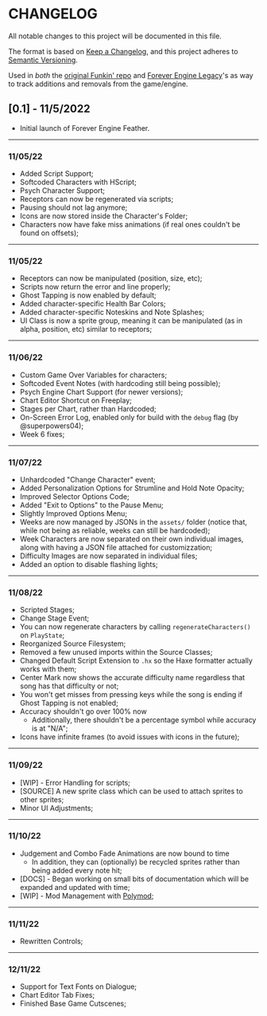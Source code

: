 # CHANGELOG

All notable changes to this project will be documented in this file.

The format is based on [Keep a Changelog](https://keepachangelog.com/en/1.0.0/), and this project adheres to [Semantic Versioning](https://semver.org/spec/v2.0.0.html).

Used in *both* the [original Funkin' repo](https://github.com/ninjamuffin99/Funkin/blob/master/CHANGELOG.md) and [Forever Engine Legacy](https://github.com/Yoshubs/Forever-Engine-Legacy/blob/master/docs/CHANGELOG.md)'s as way to track additions and removals from the game/engine.

## [0.1] - 11/5/2022
- Initial launch of Forever Engine Feather.

--------------------------
### 11/05/22
- Added Script Support;
- Softcoded Characters with HScript;
- Psych Character Support;
- Receptors can now be regenerated via scripts;
- Pausing should not lag anymore;
- Icons are now stored inside the Character's Folder;
- Characters now have fake miss animations (if real ones couldn't be found on offsets);

--------------------------
### 11/05/22

- Receptors can now be manipulated (position, size, etc);
- Scripts now return the error and line properly;
- Ghost Tapping is now enabled by default;
- Added character-specific Health Bar Colors;
- Added character-specific Noteskins and Note Splashes;
- UI Class is now a sprite group, meaning it can be manipulated (as in alpha, position, etc) similar to receptors;

--------------------------
### 11/06/22

- Custom Game Over Variables for characters;
- Softcoded Event Notes (with hardcoding still being possible);
- Psych Engine Chart Support (for newer versions);
- Chart Editor Shortcut on Freeplay;
- Stages per Chart, rather than Hardcoded;
- On-Screen Error Log, enabled only for build with the ``debug`` flag (by @superpowers04);
- Week 6 fixes;

--------------------------
### 11/07/22

- Unhardcoded "Change Character" event;
- Added Personalization Options for Strumline and Hold Note Opacity;
- Improved Selector Options Code;
- Added "Exit to Options" to the Pause Menu;
- Slightly Improved Options Menu;
- Weeks are now managed by JSONs in the ``assets/`` folder (notice that, while not being as reliable, weeks can still be hardcoded);
- Week Characters are now separated on their own individual images, along with having a JSON file attached for customizzation;
- Difficulty Images are now separated in individual files;
- Added an option to disable flashing lights;

--------------------------
### 11/08/22

- Scripted Stages;
- Change Stage Event;
- You can now regenerate characters by calling ``regenerateCharacters()`` on ``PlayState``;
- Reorganized Source Filesystem;
- Removed a few unused imports within the Source Classes;
- Changed Default Script Extension to ``.hx`` so the Haxe formatter actually works with them;
- Center Mark now shows the accurate difficulty name regardless that song has that difficulty or not;
- You won't get misses from pressing keys while the song is ending if Ghost Tapping is not enabled;
- Accuracy shouldn't go over 100% now
  * Additionally, there shouldn't be a percentage symbol while accuracy is at "N/A";
- Icons have infinite frames (to avoid issues with icons in the future);

--------------------------
### 11/09/22

- [WIP] - Error Handling for scripts;
- [SOURCE] A new sprite class which can be used to attach sprites to other sprites;
- Minor UI Adjustments;

--------------------------
### 11/10/22

- Judgement and Combo Fade Animations are now bound to time
  * In addition, they can (optionally) be recycled sprites rather than being added every note hit;
- [DOCS] - Began working on small bits of documentation which will be expanded and updated with time;
- [WIP] - Mod Management with [Polymod](https://github.com/larsiusprime/polymod);

--------------------------
### 11/11/22

- Rewritten Controls;

--------------------------
### 12/11/22

- Support for Text Fonts on Dialogue;
- Chart Editor Tab Fixes;
- Finished Base Game Cutscenes;